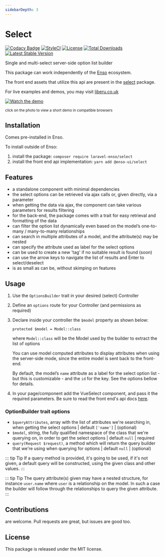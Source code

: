 ```yaml
---
sidebarDepth: 3
---
```


# Select

[![Codacy Badge](https://api.codacy.com/project/badge/Grade/c6799b0705d34fdab5cd100e7cfe6312)](https://www.codacy.com/app/laravel-enso/select?utm_source=github.com&amp;utm_medium=referral&amp;utm_content=laravel-enso/select&amp;utm_campaign=Badge_Grade)
[![StyleCI](https://github.styleci.io/repos/85489940/shield?branch=master)](https://github.styleci.io/repos/85489940)
[![License](https://poser.pugx.org/laravel-enso/select/license)](https://packagist.org/packages/laravel-enso/select)
[![Total Downloads](https://poser.pugx.org/laravel-enso/select/downloads)](https://packagist.org/packages/laravel-enso/select)
[![Latest Stable Version](https://poser.pugx.org/laravel-enso/select/version)](https://packagist.org/packages/laravel-enso/select)

Single and multi-select server-side option list builder

This package can work independently of the [Enso](https://github.com/laravel-enso/Enso) ecosystem.

The front end assets that utilize this api are present in the [select](https://github.com/enso-ui/select) package.

For live examples and demos, you may visit [liberu.co.uk](https://www.liberu.co.uk)

[![Watch the demo](https://laravel-enso.github.io/select/screenshots/bulma_031.png)](https://laravel-enso.github.io/select/videos/bulma_demo_01.mp4)

<sup>click on the photo to view a short demo in compatible browsers</sup>

## Installation

Comes pre-installed in Enso.

To install outside of Enso:

1. install the package: `composer require laravel-enso/select`
2. install the front end api implementation: `yarn add @enso-ui/select`

## Features

- a standalone component with minimal dependencies
- the select options can be retrieved via ajax calls or, given directly, via a parameter
- when getting the data via ajax, the component can take various parameters for results filtering
- for the back-end, the package comes with a trait for easy retrieval and formatting of the data 
- can filter the option list dynamically even based on the model’s one-to-many / many-to-many relationships
- can search in multiple attributes of a model, and the attribute(s) may be nested
- can specify the attribute used as label for the select options
- can be used to create a new 'tag' if no suitable result is found (soon)
- can use the arrow keys to navigate the list of results and Enter to select/deselect 
- is as small as can be, without skimping on features

## Usage

1. Use the `OptionsBuilder` trait in your desired (select) Controller

2. Define an `options` route for your Controller (and permissions as required)

3. Declare inside your controller the `$model` property as shown below:
	
	`protected $model = Model::class`
	
	where `Model::class` will be the Model used by the builder to extract the list of options
	
	You can use model computed attributes to display attributes when using the server-side mode, 
    since the entire model is sent back to the front-end.
	
	By default, the model’s `name` attribute as a label for the select option list - but this is customizable - and the `id` for the key. 
	See the options bellow for details. 
	
5. In your page/component add the VueSelect component, and pass it the required parameters. Be sure to read the 
front end's api docs [here](https://docs.liberu.co.uk/frontend/select.html).

### OptionBuilder trait options

- `$queryAttributes`, array with the list of attributes we're searching in, when getting the select options | default `['name']` | (optional)
- `$model`, string, the fully qualified namespace of the class that we're querying on, in order to get the select options | default `null` | required
- `query(Request $request)`, a method which will return the query builder that we're using when querying for options | default `null` | (optional)

::: tip Tip
If a query method is provided, it's going to be used, if it's not given, a default query will be constructed, using the given class and other values.
:::

::: tip Tip
The query attribute(s) given may have a nested structure, for instance `user.name` where `user` is a relationship on the model. 
In such a case the builder will follow through the relationships to query the given attribute.
:::

## Contributions

are welcome. Pull requests are great, but issues are good too.

## License

This package is released under the MIT license.
